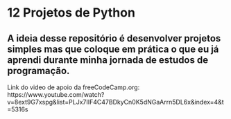 # 12 Projetos de Python 
## A ideia desse repositório é desenvolver projetos simples mas que coloque em prática o que eu já aprendi durante minha jornada de estudos de programação.

<p>Link do video de apoio da freeCodeCamp.org: https://www.youtube.com/watch?v=8ext9G7xspg&list=PLJx7IIF4C47BDkyCn0K5dNGaArrn5DL6x&index=4&t=5316s </p>